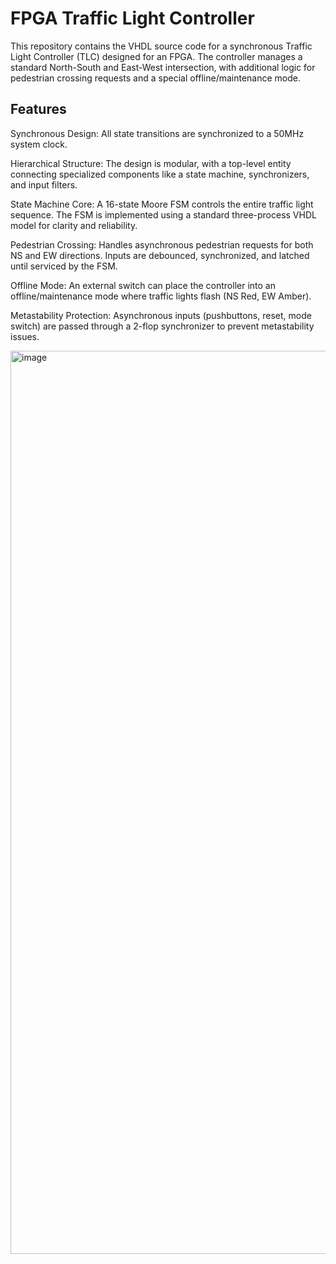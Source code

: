 # FPGA Traffic Light Controller

This repository contains the VHDL source code for a synchronous Traffic Light Controller (TLC) designed for an FPGA. The controller manages a standard North-South and East-West intersection, with additional logic for pedestrian crossing requests and a special offline/maintenance mode.

## Features
Synchronous Design: All state transitions are synchronized to a 50MHz system clock.

Hierarchical Structure: The design is modular, with a top-level entity connecting specialized components like a state machine, synchronizers, and input filters.

State Machine Core: A 16-state Moore FSM controls the entire traffic light sequence. The FSM is implemented using a standard three-process VHDL model for clarity and reliability.

Pedestrian Crossing: Handles asynchronous pedestrian requests for both NS and EW directions. Inputs are debounced, synchronized, and latched until serviced by the FSM.

Offline Mode: An external switch can place the controller into an offline/maintenance mode where traffic lights flash (NS Red, EW Amber).

Metastability Protection: Asynchronous inputs (pushbuttons, reset, mode switch) are passed through a 2-flop synchronizer to prevent metastability issues.

<img width="2096" height="1445" alt="image" src="https://github.com/user-attachments/assets/9efcfcfb-5969-473b-9b49-b9d063012e33" />
